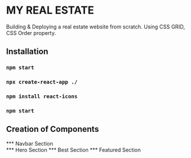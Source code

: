 # MY REAL ESTATE

Building & Deploying a real estate website from scratch.
Using CSS GRID, CSS Order property.

## Installation

### `npm start`
### `npx create-react-app ./`
### `npm install react-icons`
### `npm start`

## Creation of Components

*** Navbar Section  
*** Hero Section
*** Best Section
*** Featured Section






